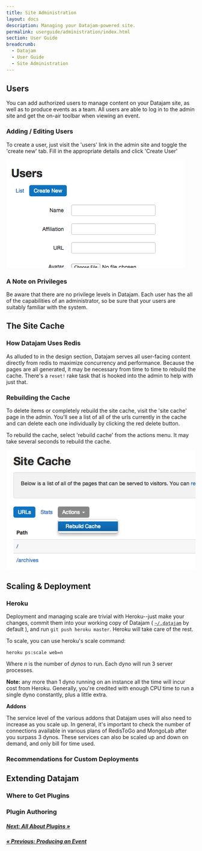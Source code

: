 ```yaml
---
title: Site Administration
layout: docs
description: Managing your Datajam-powered site.
permalink: userguide/administration/index.html
section: User Guide
breadcrumb:
  - Datajam
  - User Guide
  - Site Administration
---
```


## Users

You can add authorized users to manage content on your Datajam site, as well
as to produce events as a team. All users are able to log in to the admin site
and get the on-air toolbar when viewing an event.

### Adding / Editing Users

To create a user, just visit the 'users' link in the admin site and toggle
the 'create new' tab. Fill in the appropriate details and click 'Create User'

![Creating a user](/img/userguide/create-user.png)

### A Note on Privileges

<div class="alert alert-warning">
    <p>Be aware that there are no privilege levels in Datajam. Each user
       has the all of the capabilities of an administrator, so be sure
       that your users are suitably familiar with the system.
    </p>
</div>

## The Site Cache
### How Datajam Uses Redis

As alluded to in the design section, Datajam serves all user-facing content
directly from redis to maximize concurrency and performance. Because the
pages are all generated, it may be necessary from time to time to rebuild
the cache. There's a `reset!` rake task that is hooked into the admin
to help with just that.

### Rebuilding the Cache

To delete items or completely rebuild the site cache, visit the 'site cache'
page in the admin. You'll see a list of all of the urls currently in the
cache and can delete each one individually by clicking the red delete button.

To rebuild the cache, select 'rebuild cache' from the actions menu. It may
take several seconds to rebuild the cache.

![Rebuilding the cache](/img/userguide/rebuild-cache.png)

## Scaling & Deployment
### Heroku

Deployment and managing scale are trivial with Heroku--just make your changes,
commit them into your working copy of Datajam
( <abbr title="A hidden folder named .datajam in your home folder"><code>~/.datajam</code></abbr> by default ),
and run `git push heroku master`. Heroku will take care of the rest.

To scale, you can use heroku's scale command:

    heroku ps:scale web=n

Where _n_ is the number of _dynos_ to run. Each dyno will run 3 server processes.

<div class="alert alert-error">
    <p><strong>Note:</strong> any more than 1 dyno running on an instance all the
    time will incur cost from Heroku. Generally, you're credited with enough CPU
    time to run a single dyno constantly, plus a little extra.</p>
</div>

**Addons**

The service level of the various addons that Datajam uses will also need
to increase as you scale up. In general, it's important to check the number of
connections available in various plans of RedisToGo and MongoLab after you surpass
3 dynos. These services can also be scaled up and down on demand, and only bill
for time used.

### Recommendations for Custom Deployments



## Extending Datajam
### Where to Get Plugins
### Plugin Authoring

##### [**Next**: All About Plugins &raquo;](/plugins/)
##### [&laquo; **Previous**: Producing an Event](/userguide/events)
